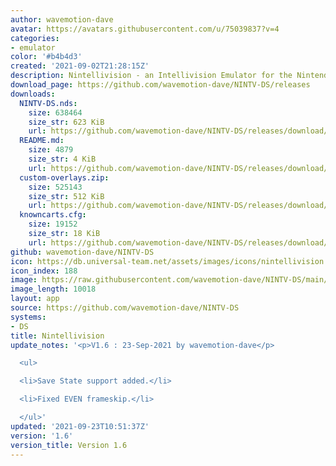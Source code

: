 ```yaml
---
author: wavemotion-dave
avatar: https://avatars.githubusercontent.com/u/75039837?v=4
categories:
- emulator
color: '#b4b4d3'
created: '2021-09-02T21:28:15Z'
description: Nintellivision - an Intellivision Emulator for the Nintendo DS/DSi
download_page: https://github.com/wavemotion-dave/NINTV-DS/releases
downloads:
  NINTV-DS.nds:
    size: 638464
    size_str: 623 KiB
    url: https://github.com/wavemotion-dave/NINTV-DS/releases/download/1.6/NINTV-DS.nds
  README.md:
    size: 4879
    size_str: 4 KiB
    url: https://github.com/wavemotion-dave/NINTV-DS/releases/download/1.6/README.md
  custom-overlays.zip:
    size: 525143
    size_str: 512 KiB
    url: https://github.com/wavemotion-dave/NINTV-DS/releases/download/1.6/custom-overlays.zip
  knowncarts.cfg:
    size: 19152
    size_str: 18 KiB
    url: https://github.com/wavemotion-dave/NINTV-DS/releases/download/1.6/knowncarts.cfg
github: wavemotion-dave/NINTV-DS
icon: https://db.universal-team.net/assets/images/icons/nintellivision.png
icon_index: 188
image: https://raw.githubusercontent.com/wavemotion-dave/NINTV-DS/main/arm9/gfx/bgTop.png
image_length: 10018
layout: app
source: https://github.com/wavemotion-dave/NINTV-DS
systems:
- DS
title: Nintellivision
update_notes: '<p>V1.6 : 23-Sep-2021 by wavemotion-dave</p>

  <ul>

  <li>Save State support added.</li>

  <li>Fixed EVEN frameskip.</li>

  </ul>'
updated: '2021-09-23T10:51:37Z'
version: '1.6'
version_title: Version 1.6
---
```

